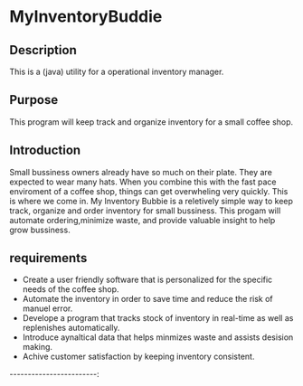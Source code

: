 # MyInventoryBuddie

## Description 
This is a (java) utility for a operational inventory manager.

## Purpose
This program will keep track and organize inventory for a small coffee shop.

## Introduction
Small bussiness owners already have so much on their plate. They are expected to wear many hats. When you combine this with the fast pace enviroment of a coffee shop, things can get overwheling very quickly. This is where we come in. My Inventory Bubbie is a reletively simple way to keep track, organize and order inventory for small bussiness. This progam will automate ordering,minimize waste, and provide valuable insight to help grow bussiness.

## requirements
  - Create a user friendly software that is personalized for the specific needs of the coffee shop.
  - Automate the inventory in order to save time and reduce the risk of manuel error.
  - Develope a program that tracks stock of inventory in real-time as well as replenishes automatically.
  - Introduce aynaltical data that helps minmizes waste and assists desision making.
  - Achive customer satisfaction by keeping inventory consistent.

------------------------:
